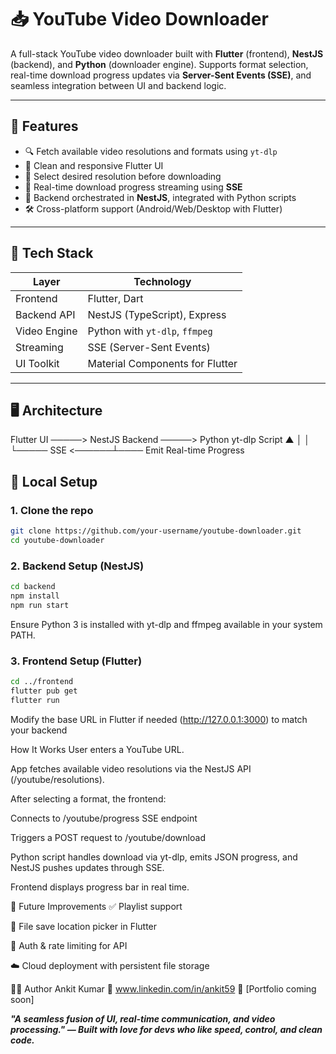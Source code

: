 
# 📥 YouTube Video Downloader

A full-stack YouTube video downloader built with **Flutter** (frontend), **NestJS** (backend), and **Python** (downloader engine). Supports format selection, real-time download progress updates via **Server-Sent Events (SSE)**, and seamless integration between UI and backend logic.

---

## 🚀 Features

- 🔍 Fetch available video resolutions and formats using `yt-dlp`
- 📲 Clean and responsive Flutter UI
- 🎯 Select desired resolution before downloading
- 📡 Real-time download progress streaming using **SSE**
- 🧠 Backend orchestrated in **NestJS**, integrated with Python scripts
- 🛠️ Cross-platform support (Android/Web/Desktop with Flutter)

---

## 🧱 Tech Stack

| Layer        | Technology                         |
|--------------|-------------------------------------|
| Frontend     | Flutter, Dart                      |
| Backend API  | NestJS (TypeScript), Express       |
| Video Engine | Python with `yt-dlp`, `ffmpeg`     |
| Streaming    | SSE (Server-Sent Events)           |
| UI Toolkit   | Material Components for Flutter    |

---

## 🖥️ Architecture

Flutter UI ─────> NestJS Backend ─────> Python yt-dlp Script
▲ │ │
└───── SSE <──────┴──── Emit Real-time Progress


## 🧪 Local Setup

### 1. Clone the repo
```bash
git clone https://github.com/your-username/youtube-downloader.git
cd youtube-downloader
```


### 2. Backend Setup (NestJS)
```bash
cd backend
npm install
npm run start
```
Ensure Python 3 is installed with yt-dlp and ffmpeg available in your system PATH.

### 3. Frontend Setup (Flutter)
```bash
cd ../frontend
flutter pub get
flutter run
```
Modify the base URL in Flutter if needed (http://127.0.0.1:3000) to match your backend



How It Works
User enters a YouTube URL.

App fetches available video resolutions via the NestJS API (/youtube/resolutions).

After selecting a format, the frontend:

Connects to /youtube/progress SSE endpoint

Triggers a POST request to /youtube/download

Python script handles download via yt-dlp, emits JSON progress, and NestJS pushes updates through SSE.

Frontend displays progress bar in real time.



📌 Future Improvements
✅ Playlist support

📁 File save location picker in Flutter

🔐 Auth & rate limiting for API

☁️ Cloud deployment with persistent file storage


👨‍💻 Author
Ankit Kumar
🔗 www.linkedin.com/in/ankit59
💼 [Portfolio coming soon]


***"A seamless fusion of UI, real-time communication, and video processing."
— Built with love for devs who like speed, control, and clean code.***
